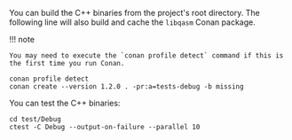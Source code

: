 You can build the C++ binaries from the project's root directory.
The following line will also build and cache the `libqasm` Conan package.

!!! note

    You may need to execute the `conan profile detect` command if this is the first time you run Conan.

```shell
conan profile detect
conan create --version 1.2.0 . -pr:a=tests-debug -b missing
```

You can test the C++ binaries:

```shell
cd test/Debug
ctest -C Debug --output-on-failure --parallel 10
```
